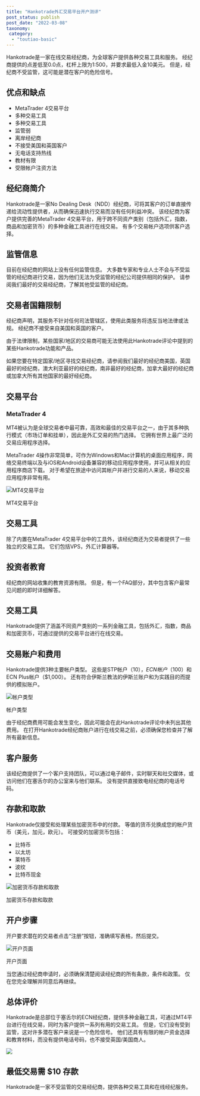 ```yaml
---
title: "Hankotrade外汇交易平台开户测评"
post_status: publish
post_date: "2022-03-08"
taxonomy:
 category: 
  - "toutiao-basic"
---
```


Hankotrade是一家在线交易经纪商，为全球客户提供各种交易工具和服务。 经纪商提供的点差低至0.0点，杠杆上限为1:500，并要求最低入金10美元。 但是，经纪商不受监管，这可能是潜在客户的危险信号。

## 优点和缺点
- MetaTrader 4交易平台
- 多种交易工具
- 多种交易工具
- 监管弱
- 离岸经纪商
- 不接受美国和英国客户
- 无电话支持热线
- 教材有限
- 受限帐户注资方法


## 经纪商简介

Hankotrade是一家No Dealing Desk（NDD）经纪商，可将其客户的订单直接传递给流动性提供者，从而确保迅速执行交易而没有任何利益冲突。 该经纪商为客户提供完善的MetaTrader 4交易平台，用于跨不同资产类别（包括外汇，指数，商品和加密货币）的多种金融工具进行在线交易。 有多个交易帐户选项供客户选择。

## 监管信息

目前在经纪商的网站上没有任何监管信息。 大多数专家和专业人士不会与不受监管的经纪商进行交易，因为他们无法为受监管的经纪公司提供相同的保护。 请参阅我们最好的交易经纪商，了解其他受监管的经纪商。

## 交易者国籍限制

经纪商声明，其服务不针对任何司法管辖区，使用此类服务​​将违反当地法律或法规。 经纪商不接受来自美国和英国的客户。

由于法律限制，某些国家/地区的交易商可能无法使用此Hankotrade评论中提到的某些Hankotrade功能和产品。

如果您要在特定国家/地区寻找交易经纪商，请参阅我们最好的经纪商美国，英国最好的经纪商，澳大利亚最好的经纪商，南非最好的经纪商，加拿大最好的经纪商或加拿大所有其他国家的最好经纪商。

## 交易平台

### MetaTrader 4

MT4被认为是全球交易者中最可靠，高效和最佳的交易平台之一，由于其多种执行模式（市场订单和挂单），因此是外汇交易的热门选择。 它拥有世界上最广泛的交易应用程序选择。

MetaTrader 4操作非常简单，可作为Windows和Mac计算机的桌面应用程序，网络交易终端以及与iOS和Android设备兼容的移动应用程序使用，并可从相关的应用程序商店下载。 对于希望在旅途中访问其帐户并进行交易的人来说，移动交易应用程序非常有用。

![MT4交易平台](https://cdn.fendou.la/funstoutiao/2020/11/Hankotrade-Review-MT4-Trading-Platform-1024x900.jpg "MT4交易平台")

MT4交易平台

## 交易工具

除了内置在MetaTrader 4交易平台中的工具外，该经纪商还为交易者提供了一些独立的交易工具。 它们包括VPS，外汇计算器等。

## 投资者教育

经纪商的网站收集的教育资源有限。 但是，有一个FAQ部分，其中包含客户最常见问题的即时详细解答。

## 交易工具

Hankotrade提供了涵盖不同资产类别的一系列金融工具，包括外汇，指数，商品和加密货币，可通过提供的交易平台进行在线交易。

## 交易账户和费用

Hankotrade提供3种主要帐户类型。 这些是STP帐户（$10），ECN帐户（$100）和ECN Plus帐户（$1,000）。 还有符合伊斯兰教法的伊斯兰账户和为实践目的而提供的模拟账户。

![帐户类型](https://cdn.fendou.la/funstoutiao/2020/11/Hankotrade-Review-Account-Types-1024x588.jpg "帐户类型")

帐户类型

由于经纪商费用可能会发生变化，因此可能会在此Hankotrade评论中未列出其他费用。 在打开Hankotrade经纪商账户进行在线交易之前，必须确保您检查并了解所有最新信息。

## 客户服务

该经纪商提供了一个客户支持团队，可以通过电子邮件，实时聊天和社交媒体，或访问他们在塞舌尔的办公室来与他们联系。 没有提供直接致电经纪商的电话号码。

## 存款和取款

Hankotrade仅接受和处理某些加密货币中的付款。 等值的货币兑换成您的帐户货币（美元，加元，欧元）。 可接受的加密货币包括：
- 比特币
- 以太坊
- 莱特币
- 波纹
- 比特币现金

![加密货币存款和取款](https://cdn.fendou.la/funstoutiao/2020/11/Hankotrade-Review-Cryptocurrency-Deposit-Withdrawals-1024x367.jpg "加密货币存款和取款")

加密货币存款和取款

## 开户步骤

开户要求潜在的交易者点击“注册”按钮，准确填写表格，然后提交。

![开户页面](https://cdn.fendou.la/funstoutiao/2020/11/Hankotrade-Review-Account-Opening-Page-601x1024.jpg "开户页面")

开户页面

当您通过经纪商申请时，必须确保清楚阅读经纪商的所有条款，条件和政策。 仅在您完全理解并同意后再继续。

## 总体评价

Hankotrade是总部位于塞舌尔的ECN经纪商，提供多种金融工具，可通过MT4平台进行在线交易，同时为客户提供一系列有用的交易工具。 但是，它们没有受到监管，这对许多潜在客户来说是一个危险信号。 他们还具有有限的帐户资金选择和教育材料，而没有提供电话号码，也不接受英国/美国商人。

![](https://cdn.fendou.la/funstoutiao/2020/11/Hankotrade-Logo.png)

## 最低交易需 $10 存款

Hankotrade是一家不受监管的交易经纪商，提供各种交易工具和在线经纪服务。
